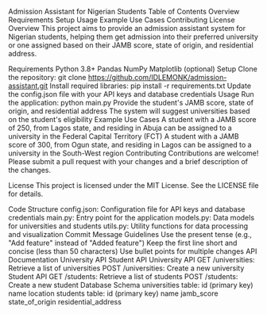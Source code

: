 Admission Assistant for Nigerian Students
Table of Contents
Overview
Requirements
Setup
Usage
Example Use Cases
Contributing
License
Overview
This project aims to provide an admission assistant system for Nigerian students, helping them get admission into their preferred university or one assigned based on their JAMB score, state of origin, and residential address.

Requirements
Python 3.8+
Pandas
NumPy
Matplotlib (optional)
Setup
Clone the repository: git clone https://github.com/IDLEMONK/admission-assistant.git
Install required libraries: pip install -r requirements.txt
Update the config.json file with your API keys and database credentials
Usage
Run the application: python main.py
Provide the student's JAMB score, state of origin, and residential address
The system will suggest universities based on the student's eligibility
Example Use Cases
A student with a JAMB score of 250, from Lagos state, and residing in Abuja can be assigned to a university in the Federal Capital Territory (FCT)
A student with a JAMB score of 300, from Ogun state, and residing in Lagos can be assigned to a university in the South-West region
Contributing
Contributions are welcome! Please submit a pull request with your changes and a brief description of the changes.

License
This project is licensed under the MIT License. See the LICENSE file for details.

Code Structure
config.json: Configuration file for API keys and database credentials
main.py: Entry point for the application
models.py: Data models for universities and students
utils.py: Utility functions for data processing and visualization
Commit Message Guidelines
Use the present tense (e.g., "Add feature" instead of "Added feature")
Keep the first line short and concise (less than 50 characters)
Use bullet points for multiple changes
API Documentation
University API
Student API
University API
GET /universities: Retrieve a list of universities
POST /universities: Create a new university
Student API
GET /students: Retrieve a list of students
POST /students: Create a new student
Database Schema
universities table:
id (primary key)
name
location
students table:
id (primary key)
name
jamb_score
state_of_origin
residential_address

